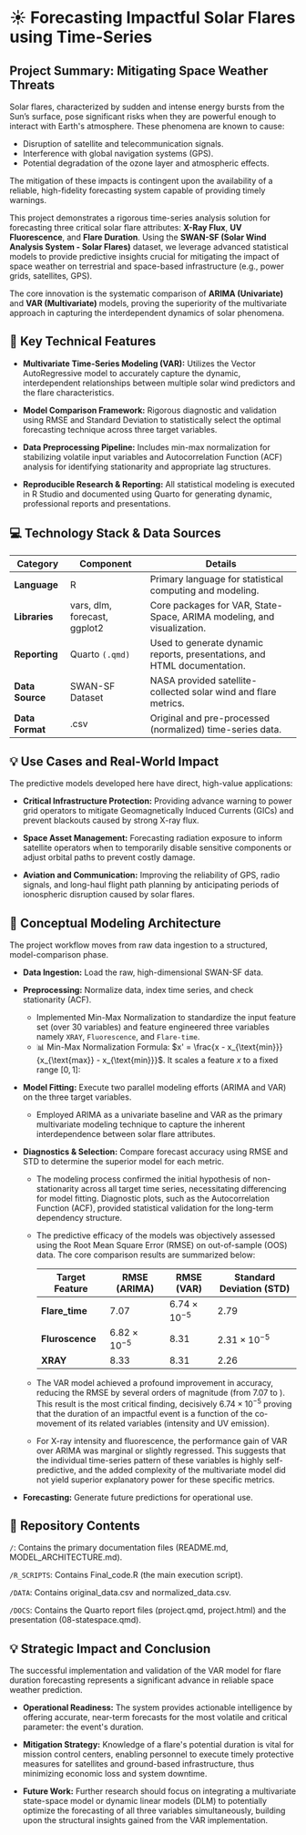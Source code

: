 # ☀️ Forecasting Impactful Solar Flares using Time-Series
## Project Summary: Mitigating Space Weather Threats

Solar flares, characterized by sudden and intense energy bursts from the Sun’s surface, pose significant risks when they are powerful enough to interact with Earth's atmosphere. These phenomena are known to cause:

- Disruption of satellite and telecommunication signals.
- Interference with global navigation systems (GPS).
- Potential degradation of the ozone layer and atmospheric effects.

The mitigation of these impacts is contingent upon the availability of a reliable, high-fidelity forecasting system capable of providing timely warnings.

This project demonstrates a rigorous time-series analysis solution for forecasting three critical solar flare attributes: **X-Ray Flux**, **UV Fluorescence**, and **Flare Duration**. Using the **SWAN-SF (Solar Wind Analysis System - Solar Flares)** dataset, we leverage advanced statistical models to provide predictive insights crucial for mitigating the impact of space weather on terrestrial and space-based infrastructure (e.g., power grids, satellites, GPS).

The core innovation is the systematic comparison of **ARIMA (Univariate)** and **VAR (Multivariate)** models, proving the superiority of the multivariate approach in capturing the interdependent dynamics of solar phenomena.

## 🌟 Key Technical Features
- **Multivariate Time-Series Modeling (VAR):** Utilizes the Vector AutoRegressive model to accurately capture the dynamic, interdependent relationships between multiple solar wind predictors and the flare characteristics.

- **Model Comparison Framework:** Rigorous diagnostic and validation using RMSE and Standard Deviation to statistically select the optimal forecasting technique across three target variables.

- **Data Preprocessing Pipeline:** Includes min-max normalization for stabilizing volatile input variables and Autocorrelation Function (ACF) analysis for identifying stationarity and appropriate lag structures.

- **Reproducible Research & Reporting:** All statistical modeling is executed in R Studio and documented using Quarto for generating dynamic, professional reports and presentations.

## 💻 Technology Stack & Data Sources

| Category | Component | Details |
|-------|------------|---------|
| **Language** | R | Primary language for statistical computing and modeling. |
| **Libraries** | vars, dlm, forecast, ggplot2 | Core packages for VAR, State-Space, ARIMA modeling, and visualization. |
| **Reporting** | Quarto `(.qmd)` | Used to generate dynamic reports, presentations, and HTML documentation. |
| **Data Source** | SWAN-SF Dataset | NASA provided satellite-collected solar wind and flare metrics. |
| **Data Format** | .csv | Original and pre-processed (normalized) time-series data. |

## 💡 Use Cases and Real-World Impact
The predictive models developed here have direct, high-value applications:

- **Critical Infrastructure Protection:** Providing advance warning to power grid operators to mitigate Geomagnetically Induced Currents (GICs) and prevent blackouts caused by strong X-ray flux.

- **Space Asset Management:** Forecasting radiation exposure to inform satellite operators when to temporarily disable sensitive components or adjust orbital paths to prevent costly damage.

- **Aviation and Communication:** Improving the reliability of GPS, radio signals, and long-haul flight path planning by anticipating periods of ionospheric disruption caused by solar flares.

## 📐 Conceptual Modeling Architecture
The project workflow moves from raw data ingestion to a structured, model-comparison phase.

- **Data Ingestion:** Load the raw, high-dimensional SWAN-SF data.

- **Preprocessing:** Normalize data, index time series, and check stationarity (ACF).
  - Implemented Min-Max Normalization to standardize the input feature set (over 30 variables) and feature engineered three variables namely `XRAY`, `Fluorescence`, and `Flare-time`.
  - 📊 Min-Max Normalization Formula: $x' = \frac{x - x_{\text{min}}}{x_{\text{max}} - x_{\text{min}}}$. It scales a feature $x$ to a fixed range $[0, 1]$:

- **Model Fitting:** Execute two parallel modeling efforts (ARIMA and VAR) on the three target variables.
  - Employed ARIMA as a univariate baseline and VAR as the primary multivariate modeling technique to capture the inherent interdependence between solar flare attributes.

- **Diagnostics & Selection:** Compare forecast accuracy using RMSE and STD to determine the superior model for each metric.
  - The modeling process confirmed the initial hypothesis of non-stationarity across all target time series, necessitating differencing for model fitting.  Diagnostic plots, such as the Autocorrelation Function (ACF), provided statistical validation for the long-term dependency structure.
  - The predictive efficacy of the models was objectively assessed using the Root Mean Square Error (RMSE) on out-of-sample (OOS) data. The core comparison results are summarized below:

    | Target Feature | RMSE (ARIMA) | RMSE (VAR) | Standard Deviation (STD) |
    |-------|---------|---------|---------| 
    | **Flare_time** | $7.07$ | $6.74\times 10^{-5}$ | $2.79$ |
    | **Fluroscence** | $6.82\times 10^{-5}$ | $8.31$ | $2.31\times 10^{-5}$ |
    | **XRAY** | $8.33$ | $8.31$ | $2.26$ |

  - The VAR model achieved a profound improvement in accuracy, reducing the RMSE by several orders of magnitude (from 7.07 to ). This result is the most critical finding, decisively $6.74 \times 10^{-5}$ proving that the duration of an impactful event is a function of the co-movement of its related variables (intensity and UV emission).
  - For X-ray intensity and fluorescence, the performance gain of VAR over ARIMA was marginal or slightly regressed. This suggests that the individual time-series pattern of these variables is highly self-predictive, and the added complexity of the multivariate model did not yield superior explanatory power for these specific metrics.

- **Forecasting:** Generate future predictions for operational use.
  
## 🚀 Repository Contents
`/`: Contains the primary documentation files (README.md, MODEL_ARCHITECTURE.md).

`/R_SCRIPTS`: Contains Final_code.R (the main execution script).

`/DATA`: Contains original_data.csv and normalized_data.csv.

`/DOCS`: Contains the Quarto report files (project.qmd, project.html) and the presentation (08-statespace.qmd).

## 💡 Strategic Impact and Conclusion
The successful implementation and validation of the VAR model for flare duration forecasting represents a significant advance in reliable space weather prediction.

- **Operational Readiness:** The system provides actionable intelligence by offering accurate, near-term forecasts for the most volatile and critical parameter: the event's duration.

- **Mitigation Strategy:** Knowledge of a flare's potential duration is vital for mission control centers, enabling personnel to execute timely protective measures for satellites and ground-based infrastructure, thus minimizing economic loss and system downtime.

- **Future Work:** Further research should focus on integrating a multivariate state-space model or dynamic linear models (DLM) to potentially optimize the forecasting of all three variables simultaneously, building upon the structural insights gained from the VAR implementation.
